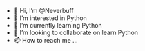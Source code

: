 - 👋 Hi, I’m @Neverbuff
- 👀 I’m interested in Python
- 🌱 I’m currently learning Python
- 💞️ I’m looking to collaborate on learn Python
- 📫 How to reach me ...

<!---
Neverbuff/Neverbuff is a ✨ special ✨ repository because its `README.md` (this file) appears on your GitHub profile.
You can click the Preview link to take a look at your changes.
--->
